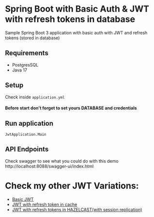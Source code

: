 # Spring Boot with Basic Auth & JWT with refresh tokens in database 

Sample Spring Boot 3 application with basic auth with JWT and refresh tokens (stored in database)

## Requirements
- PostgresSQL
- Java 17

## Setup
Check inside `application.yml`

#### Before start don't forget to set yours DATABASE and credentials

## Run application
`JwtApplication.Main`

## API Endpoints
Check swagger to see what you could do with this demo
http://localhost:8088/swagger-ui/index.html


# Check my other JWT Variations: 
- [Basic JWT](https://github.com/marcinzygmunt-pl/spring-boot-jwt-basic)
- [JWT with refresh token in cache](https://github.com/marcinzygmunt-pl/spring-boot-jwt-with-refresh-cache)
- [JWT with refresh tokens in HAZELCAST(with session replication)](https://github.com/marcinzygmunt-pl/spring-boot-jwt-with-refresh-cache-hazelcast)